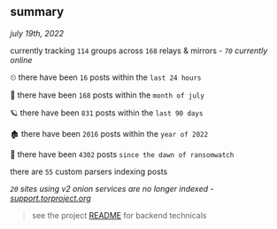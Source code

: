 
## summary
_july 19th, 2022_

currently tracking `114` groups across `168` relays & mirrors - _`70` currently online_

⏲ there have been `16` posts within the `last 24 hours`

🦈 there have been `168` posts within the `month of july`

🪐 there have been `831` posts within the `last 90 days`

🏚 there have been `2016` posts within the `year of 2022`

🦕 there have been `4302` posts `since the dawn of ransomwatch`

there are `55` custom parsers indexing posts

_`20` sites using v2 onion services are no longer indexed - [support.torproject.org](https://support.torproject.org/onionservices/v2-deprecation/)_

> see the project [README](https://github.com/joshhighet/ransomwatch#ransomwatch--) for backend technicals
